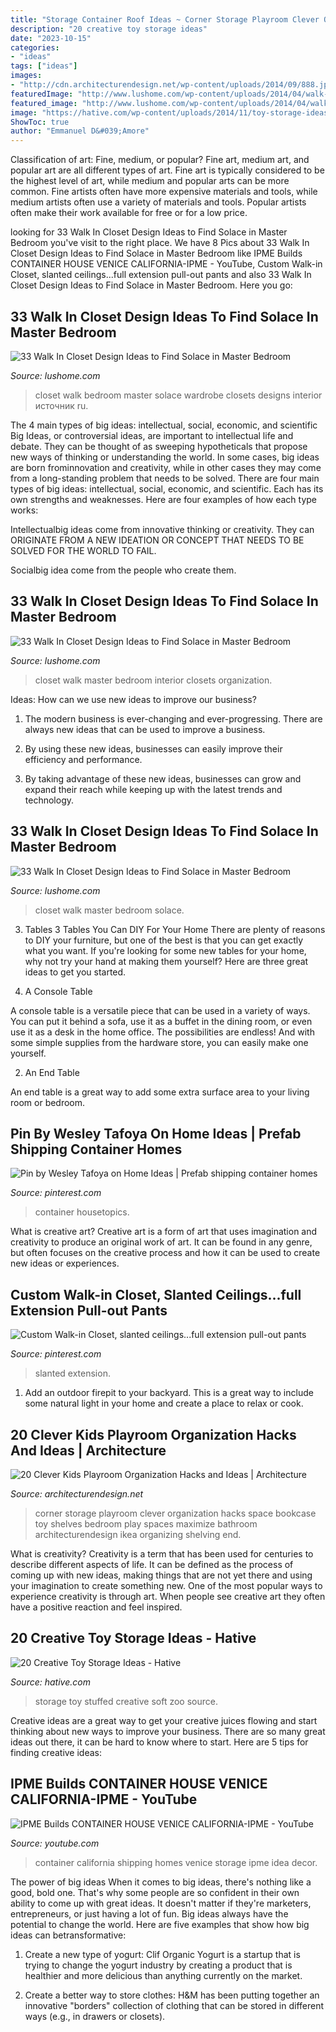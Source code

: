 ```yaml
---
title: "Storage Container Roof Ideas ~ Corner Storage Playroom Clever Organization Hacks Space Bookcase Toy Shelves Bedroom Play Spaces Maximize Bathroom Architecturendesign Ikea Organizing Shelving End"
description: "20 creative toy storage ideas"
date: "2023-10-15"
categories:
- "ideas"
tags: ["ideas"]
images:
- "http://cdn.architecturendesign.net/wp-content/uploads/2014/09/888.jpg"
featuredImage: "http://www.lushome.com/wp-content/uploads/2014/04/walk-in-closets-closet-organization-interior-design-ideas-23.jpg"
featured_image: "http://www.lushome.com/wp-content/uploads/2014/04/walk-in-closets-closet-organization-interior-design-ideas-23.jpg"
image: "https://hative.com/wp-content/uploads/2014/11/toy-storage-ideas/2-stuffed-toy-storage.jpg"
ShowToc: true
author: "Emmanuel D&#039;Amore"
---
```



Classification of art: Fine, medium, or popular?
Fine art, medium art, and popular art are all different types of art. Fine art is typically considered to be the highest level of art, while medium and popular arts can be more common. Fine artists often have more expensive materials and tools, while medium artists often use a variety of materials and tools. Popular artists often make their work available for free or for a low price.

	

		
looking for 33 Walk In Closet Design Ideas to Find Solace in Master Bedroom you've visit to the right place. We have 8 Pics about 33 Walk In Closet Design Ideas to Find Solace in Master Bedroom like IPME Builds CONTAINER HOUSE VENICE CALIFORNIA-IPME - YouTube, Custom Walk-in Closet, slanted ceilings...full extension pull-out pants and also 33 Walk In Closet Design Ideas to Find Solace in Master Bedroom. Here you go:
		
    
## 33 Walk In Closet Design Ideas To Find Solace In Master Bedroom

<img loading=lazy src="http://www.lushome.com/wp-content/uploads/2014/04/walk-in-closets-closet-organization-interior-design-ideas-15.jpg" onerror="this.onerror=null;this.src='https://tse4.mm.bing.net/th?id=OIP.j72-e8vKVdb1ltrQ5N5n9wAAAA&amp;pid=15.1';" alt="33 Walk In Closet Design Ideas to Find Solace in Master Bedroom">

_Source: lushome.com_

>closet walk bedroom master solace wardrobe closets designs interior источник ru. 

	

The 4 main types of big ideas: intellectual, social, economic, and scientific
Big Ideas, or controversial ideas, are important to intellectual life and debate. They can be thought of as sweeping hypotheticals that propose new ways of thinking or understanding the world. In some cases, big ideas are born frominnovation and creativity, while in other cases they may come from a long-standing problem that needs to be solved.
There are four main types of big ideas: intellectual, social, economic, and scientific. Each has its own strengths and weaknesses. Here are four examples of how each type works:

 Intellectualbig ideas come from innovative thinking or creativity. They can ORIGINATE FROM A NEW IDEATION OR CONCEPT THAT NEEDS TO BE SOLVED FOR THE WORLD TO FAIL. 

Socialbig idea come from the people who create them.

    
## 33 Walk In Closet Design Ideas To Find Solace In Master Bedroom

<img loading=lazy src="https://www.lushome.com/wp-content/uploads/2014/04/walk-in-closets-closet-organization-interior-design-ideas-27.jpg" onerror="this.onerror=null;this.src='https://tse2.mm.bing.net/th?id=OIP.EmdRr8gwJ67HONQjP6X36QAAAA&amp;pid=15.1';" alt="33 Walk In Closet Design Ideas to Find Solace in Master Bedroom">

_Source: lushome.com_

>closet walk master bedroom interior closets organization. 

	

Ideas: How can we use new ideas to improve our business?
1. The modern business is ever-changing and ever-progressing. There are always new ideas that can be used to improve a business.
2. By using these new ideas, businesses can easily improve their efficiency and performance.

3. By taking advantage of these new ideas, businesses can grow and expand their reach while keeping up with the latest trends and technology.

    
## 33 Walk In Closet Design Ideas To Find Solace In Master Bedroom

<img loading=lazy src="http://www.lushome.com/wp-content/uploads/2014/04/walk-in-closets-closet-organization-interior-design-ideas-23.jpg" onerror="this.onerror=null;this.src='https://tse3.mm.bing.net/th?id=OIP.8DScdbg3kaB1ZvCBJpyOjAHaLI&amp;pid=15.1';" alt="33 Walk In Closet Design Ideas to Find Solace in Master Bedroom">

_Source: lushome.com_

>closet walk master bedroom solace. 

	

3. Tables
3 Tables You Can DIY For Your Home
There are plenty of reasons to DIY your furniture, but one of the best is that you can get exactly what you want. If you're looking for some new tables for your home, why not try your hand at making them yourself? Here are three great ideas to get you started.

1. A Console Table

A console table is a versatile piece that can be used in a variety of ways. You can put it behind a sofa, use it as a buffet in the dining room, or even use it as a desk in the home office. The possibilities are endless! And with some simple supplies from the hardware store, you can easily make one yourself.

2. An End Table

An end table is a great way to add some extra surface area to your living room or bedroom.

    
## Pin By Wesley Tafoya On Home Ideas | Prefab Shipping Container Homes

<img loading=lazy src="https://i.pinimg.com/736x/f3/d4/38/f3d438fdf92421db1bc167126eb61dd7.jpg" onerror="this.onerror=null;this.src='https://tse2.mm.bing.net/th?id=OIP.iizojWtbV3QVmGp1Do_jowHaLG&amp;pid=15.1';" alt="Pin by Wesley Tafoya on Home Ideas | Prefab shipping container homes">

_Source: pinterest.com_

>container housetopics. 

	

What is creative art?
Creative art is a form of art that uses imagination and creativity to produce an original work of art. It can be found in any genre, but often focuses on the creative process and how it can be used to create new ideas or experiences.

    
## Custom Walk-in Closet, Slanted Ceilings...full Extension Pull-out Pants

<img loading=lazy src="https://i.pinimg.com/736x/6c/bf/ed/6cbfed00dae296b34f4ea2d503775f7d--walk-in-closet-slanted-ceiling-attic-closet.jpg" onerror="this.onerror=null;this.src='https://tse1.mm.bing.net/th?id=OIP.T1R0hugBxoQdzeVMN7UrFgHaJ3&amp;pid=15.1';" alt="Custom Walk-in Closet, slanted ceilings...full extension pull-out pants">

_Source: pinterest.com_

>slanted extension. 

	

1. Add an outdoor firepit to your backyard. This is a great way to include some natural light in your home and create a place to relax or cook. 

    
## 20 Clever Kids Playroom Organization Hacks And Ideas | Architecture

<img loading=lazy src="http://cdn.architecturendesign.net/wp-content/uploads/2014/09/888.jpg" onerror="this.onerror=null;this.src='https://tse1.mm.bing.net/th?id=OIP.-OalpIEiVv7ZHf40iIRD5gHaNC&amp;pid=15.1';" alt="20 Clever Kids Playroom Organization Hacks and Ideas | Architecture">

_Source: architecturendesign.net_

>corner storage playroom clever organization hacks space bookcase toy shelves bedroom play spaces maximize bathroom architecturendesign ikea organizing shelving end. 

	

What is creativity?
Creativity is a term that has been used for centuries to describe different aspects of life. It can be defined as the process of coming up with new ideas, making things that are not yet there and using your imagination to create something new. One of the most popular ways to experience creativity is through art. When people see creative art they often have a positive reaction and feel inspired.

    
## 20 Creative Toy Storage Ideas - Hative

<img loading=lazy src="https://hative.com/wp-content/uploads/2014/11/toy-storage-ideas/2-stuffed-toy-storage.jpg" onerror="this.onerror=null;this.src='https://tse4.mm.bing.net/th?id=OIP.ZwBhsPzn6f4xPfnzw_ZpXgHaJ4&amp;pid=15.1';" alt="20 Creative Toy Storage Ideas - Hative">

_Source: hative.com_

>storage toy stuffed creative soft zoo source. 

	

Creative ideas are a great way to get your creative juices flowing and start thinking about new ways to improve your business. There are so many great ideas out there, it can be hard to know where to start. Here are 5 tips for finding creative ideas:

    
## IPME Builds CONTAINER HOUSE VENICE CALIFORNIA-IPME - YouTube

<img loading=lazy src="https://i.ytimg.com/vi/HiypSkMaU10/maxresdefault.jpg" onerror="this.onerror=null;this.src='https://tse3.mm.bing.net/th?id=OIP.W2RBXR3MItLnotzy7AqD9AHaEK&amp;pid=15.1';" alt="IPME Builds CONTAINER HOUSE VENICE CALIFORNIA-IPME - YouTube">

_Source: youtube.com_

>container california shipping homes venice storage ipme idea decor. 

	

The power of big ideas
When it comes to big ideas, there's nothing like a good, bold one. That's why some people are so confident in their own ability to come up with great ideas. It doesn't matter if they're marketers, entrepreneurs, or just having a lot of fun. Big ideas always have the potential to change the world. Here are five examples that show how big ideas can betransformative:
1. Create a new type of yogurt: Clif Organic Yogurt is a startup that is trying to change the yogurt industry by creating a product that is healthier and more delicious than anything currently on the market.

2. Create a better way to store clothes: H&M has been putting together an innovative "borders" collection of clothing that can be stored in different ways (e.g., in drawers or closets).


